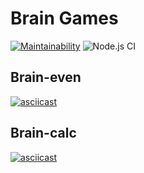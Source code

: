 #  Brain Games

[![Maintainability](https://api.codeclimate.com/v1/badges/42da5c106fb25deab018/maintainability)](https://codeclimate.com/github/DrannikovVladimir/frontend-project-level1/maintainability)
![Node.js CI](https://github.com/DrannikovVladimir/frontend-project-level1/workflows/Node.js%20CI/badge.svg)   

## Brain-even   
[![asciicast](https://asciinema.org/a/299921.svg)](https://asciinema.org/a/299921)   

## Brain-calc
[![asciicast](https://asciinema.org/a/ju2qwR2SPX9CJaKg2NYz6wACd.svg)](https://asciinema.org/a/ju2qwR2SPX9CJaKg2NYz6wACd)   
